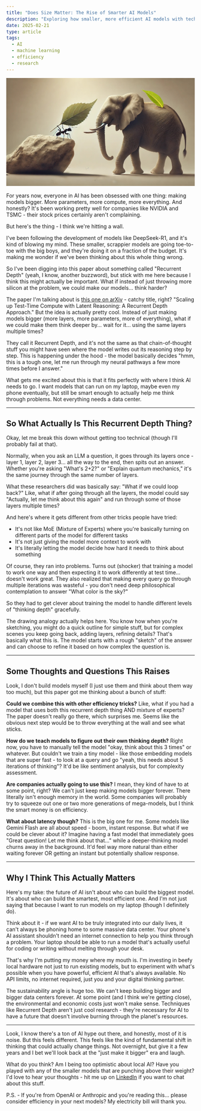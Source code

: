```yaml
---
title: "Does Size Matter: The Rise of Smarter AI Models"
description: "Exploring how smaller, more efficient AI models with techniques like Recurrent Depth are challenging the 'bigger is better' paradigm in artificial intelligence."
date: 2025-02-21
type: article
tags: 
  - AI
  - machine learning
  - efficiency
  - research
---
```


![An elephant and an ant carrying a leaf](size-doesnt-matter.jpg)

For years now, everyone in AI has been obsessed with one thing: making models bigger. More parameters, more compute, more everything. And honestly? It's been working pretty well for companies like NVIDIA and TSMC - their stock prices certainly aren't complaining.

But here's the thing - I think we're hitting a wall.

I've been following the development of models like DeepSeek-R1, and it's kind of blowing my mind. These smaller, scrappier models are going toe-to-toe with the big boys, and they're doing it on a fraction of the budget. It's making me wonder if we've been thinking about this whole thing wrong.

So I've been digging into this paper about something called "Recurrent Depth" (yeah, I know, another buzzword), but stick with me here because I think this might actually be important. What if instead of just throwing more silicon at the problem, we could make our models... think harder?

The paper I'm talking about is [this one on arXiv](https://arxiv.org/html/2502.05171v2) - catchy title, right? "Scaling up Test-Time Compute with Latent Reasoning: A Recurrent Depth Approach." But the idea is actually pretty cool. Instead of just making models bigger (more layers, more parameters, more of everything), what if we could make them think deeper by... wait for it... using the same layers multiple times?

They call it Recurrent Depth, and it's not the same as that chain-of-thought stuff you might have seen where the model writes out its reasoning step by step. This is happening under the hood - the model basically decides "hmm, this is a tough one, let me run through my neural pathways a few more times before I answer."

What gets me excited about this is that it fits perfectly with where I think AI needs to go. I want models that can run on my laptop, maybe even my phone eventually, but still be smart enough to actually help me think through problems. Not everything needs a data center.

---

## So What Actually Is This Recurrent Depth Thing?

Okay, let me break this down without getting too technical (though I'll probably fail at that).

Normally, when you ask an LLM a question, it goes through its layers once - layer 1, layer 2, layer 3... all the way to the end, then spits out an answer. Whether you're asking "What's 2+2?" or "Explain quantum mechanics," it's the same journey through the same number of layers.

What these researchers did was basically say: "What if we could loop back?" Like, what if after going through all the layers, the model could say "Actually, let me think about this again" and run through some of those layers multiple times?

And here's where it gets different from other tricks people have tried:
- It's not like MoE (Mixture of Experts) where you're basically turning on different parts of the model for different tasks
- It's not just giving the model more context to work with
- It's literally letting the model decide how hard it needs to think about something

Of course, they ran into problems. Turns out (shocker) that training a model to work one way and then expecting it to work differently at test time... doesn't work great. They also realized that making every query go through multiple iterations was wasteful - you don't need deep philosophical contemplation to answer "What color is the sky?"

So they had to get clever about training the model to handle different levels of "thinking depth" gracefully.

The drawing analogy actually helps here. You know how when you're sketching, you might do a quick outline for simple stuff, but for complex scenes you keep going back, adding layers, refining details? That's basically what this is. The model starts with a rough "sketch" of the answer and can choose to refine it based on how complex the question is.

---

## Some Thoughts and Questions This Raises

Look, I don't build models myself (I just use them and think about them way too much), but this paper got me thinking about a bunch of stuff:

**Could we combine this with other efficiency tricks?** Like, what if you had a model that uses both this recurrent depth thing AND mixture of experts? The paper doesn't really go there, which surprises me. Seems like the obvious next step would be to throw everything at the wall and see what sticks.

**How do we teach models to figure out their own thinking depth?** Right now, you have to manually tell the model "okay, think about this 3 times" or whatever. But couldn't we train a tiny model - like those embedding models that are super fast - to look at a query and go "yeah, this needs about 5 iterations of thinking"? It'd be like sentiment analysis, but for complexity assessment.

**Are companies actually going to use this?** I mean, they kind of have to at some point, right? We can't just keep making models bigger forever. There literally isn't enough memory in the world. Some companies will probably try to squeeze out one or two more generations of mega-models, but I think the smart money is on efficiency.

**What about latency though?** This is the big one for me. Some models like Gemini Flash are all about speed - boom, instant response. But what if we could be clever about it? Imagine having a fast model that immediately goes "Great question! Let me think about that..." while a deeper-thinking model churns away in the background. It'd feel way more natural than either waiting forever OR getting an instant but potentially shallow response.

---

## Why I Think This Actually Matters

Here's my take: the future of AI isn't about who can build the biggest model. It's about who can build the smartest, most efficient one. And I'm not just saying that because I want to run models on my laptop (though I definitely do).

Think about it - if we want AI to be truly integrated into our daily lives, it can't always be phoning home to some massive data center. Your phone's AI assistant shouldn't need an internet connection to help you think through a problem. Your laptop should be able to run a model that's actually useful for coding or writing without melting through your desk.

That's why I'm putting my money where my mouth is. I'm investing in beefy local hardware not just to run existing models, but to experiment with what's possible when you have powerful, efficient AI that's always available. No API limits, no internet required, just you and your digital thinking partner.

The sustainability angle is huge too. We can't keep building bigger and bigger data centers forever. At some point (and I think we're getting close), the environmental and economic costs just won't make sense. Techniques like Recurrent Depth aren't just cool research - they're necessary for AI to have a future that doesn't involve burning through the planet's resources.

---

Look, I know there's a ton of AI hype out there, and honestly, most of it is noise. But this feels different. This feels like the kind of fundamental shift in thinking that could actually change things. Not overnight, but give it a few years and I bet we'll look back at the "just make it bigger" era and laugh.

What do you think? Am I being too optimistic about local AI? Have you played with any of the smaller models that are punching above their weight? I'd love to hear your thoughts - hit me up on [LinkedIn](https://www.linkedin.com/in/jpainio/) if you want to chat about this stuff.

P.S. - If you're from OpenAI or Anthropic and you're reading this... please consider efficiency in your next models? My electricity bill will thank you.
